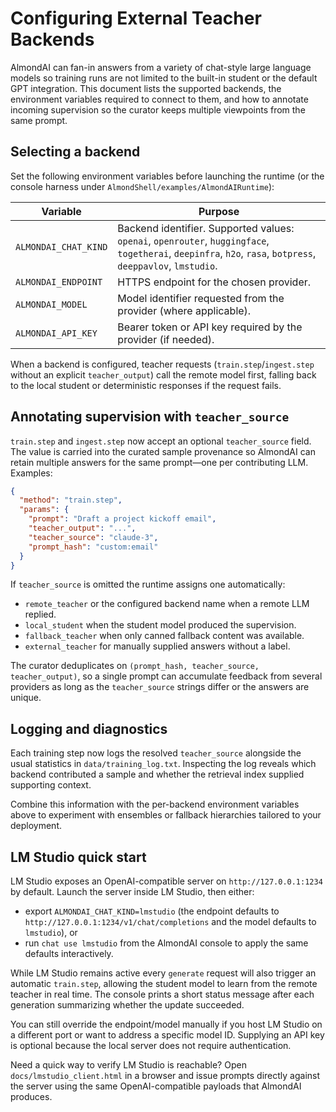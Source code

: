 # Configuring External Teacher Backends

AlmondAI can fan-in answers from a variety of chat-style large language models so
training runs are not limited to the built-in student or the default GPT
integration. This document lists the supported backends, the environment
variables required to connect to them, and how to annotate incoming supervision
so the curator keeps multiple viewpoints from the same prompt.

## Selecting a backend

Set the following environment variables before launching the runtime (or the
console harness under `AlmondShell/examples/AlmondAIRuntime`):

| Variable | Purpose |
| --- | --- |
| `ALMONDAI_CHAT_KIND` | Backend identifier. Supported values: `openai`, `openrouter`, `huggingface`, `togetherai`, `deepinfra`, `h2o`, `rasa`, `botpress`, `deeppavlov`, `lmstudio`. |
| `ALMONDAI_ENDPOINT` | HTTPS endpoint for the chosen provider. |
| `ALMONDAI_MODEL` | Model identifier requested from the provider (where applicable). |
| `ALMONDAI_API_KEY` | Bearer token or API key required by the provider (if needed). |

When a backend is configured, teacher requests (`train.step`/`ingest.step` without
an explicit `teacher_output`) call the remote model first, falling back to the
local student or deterministic responses if the request fails.

## Annotating supervision with `teacher_source`

`train.step` and `ingest.step` now accept an optional `teacher_source` field. The
value is carried into the curated sample provenance so AlmondAI can retain
multiple answers for the same prompt—one per contributing LLM. Examples:

```json
{
  "method": "train.step",
  "params": {
    "prompt": "Draft a project kickoff email",
    "teacher_output": "...",
    "teacher_source": "claude-3",
    "prompt_hash": "custom:email"
  }
}
```

If `teacher_source` is omitted the runtime assigns one automatically:

- `remote_teacher` or the configured backend name when a remote LLM replied.
- `local_student` when the student model produced the supervision.
- `fallback_teacher` when only canned fallback content was available.
- `external_teacher` for manually supplied answers without a label.

The curator deduplicates on `(prompt_hash, teacher_source, teacher_output)`, so a
single prompt can accumulate feedback from several providers as long as the
`teacher_source` strings differ or the answers are unique.

## Logging and diagnostics

Each training step now logs the resolved `teacher_source` alongside the usual
statistics in `data/training_log.txt`. Inspecting the log reveals which backend
contributed a sample and whether the retrieval index supplied supporting
context.

Combine this information with the per-backend environment variables above to
experiment with ensembles or fallback hierarchies tailored to your deployment.

## LM Studio quick start

LM Studio exposes an OpenAI-compatible server on `http://127.0.0.1:1234` by
default. Launch the server inside LM Studio, then either:

- export `ALMONDAI_CHAT_KIND=lmstudio` (the endpoint defaults to
  `http://127.0.0.1:1234/v1/chat/completions` and the model defaults to
  `lmstudio`), or
- run `chat use lmstudio` from the AlmondAI console to apply the same defaults
  interactively.

While LM Studio remains active every `generate` request will also trigger an
automatic `train.step`, allowing the student model to learn from the remote
teacher in real time. The console prints a short status message after each
generation summarizing whether the update succeeded.

You can still override the endpoint/model manually if you host LM Studio on a
different port or want to address a specific model ID. Supplying an API key is
optional because the local server does not require authentication.

Need a quick way to verify LM Studio is reachable? Open
`docs/lmstudio_client.html` in a browser and issue prompts directly against the
server using the same OpenAI-compatible payloads that AlmondAI produces.
